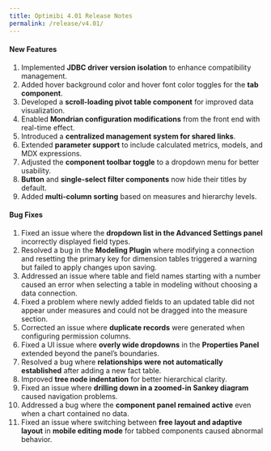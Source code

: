 ```yaml
---
title: Optimibi 4.01 Release Notes
permalink: /release/v4.01/
---
```

 

#### **New Features**  
1. Implemented **JDBC driver version isolation** to enhance compatibility management.  
2. Added hover background color and hover font color toggles for the **tab component**.  
3. Developed a **scroll-loading pivot table component** for improved data visualization.  
4. Enabled **Mondrian configuration modifications** from the front end with real-time effect.  
5. Introduced a **centralized management system for shared links**.  
6. Extended **parameter support** to include calculated metrics, models, and MDX expressions.  
7. Adjusted the **component toolbar toggle** to a dropdown menu for better usability.  
8. **Button** and **single-select filter components** now hide their titles by default.  
9. Added **multi-column sorting** based on measures and hierarchy levels.  

#### **Bug Fixes**  
1. Fixed an issue where the **dropdown list in the Advanced Settings panel** incorrectly displayed field types.  
2. Resolved a bug in the **Modeling Plugin** where modifying a connection and resetting the primary key for dimension tables triggered a warning but failed to apply changes upon saving.  
3. Addressed an issue where table and field names starting with a number caused an error when selecting a table in modeling without choosing a data connection.  
4. Fixed a problem where newly added fields to an updated table did not appear under measures and could not be dragged into the measure section.  
5. Corrected an issue where **duplicate records** were generated when configuring permission columns.  
6. Fixed a UI issue where **overly wide dropdowns** in the **Properties Panel** extended beyond the panel’s boundaries.  
7. Resolved a bug where **relationships were not automatically established** after adding a new fact table.  
8. Improved **tree node indentation** for better hierarchical clarity.  
9. Fixed an issue where **drilling down in a zoomed-in Sankey diagram** caused navigation problems.  
10. Addressed a bug where the **component panel remained active** even when a chart contained no data.  
11. Fixed an issue where switching between **free layout and adaptive layout** in **mobile editing mode** for tabbed components caused abnormal behavior.  

